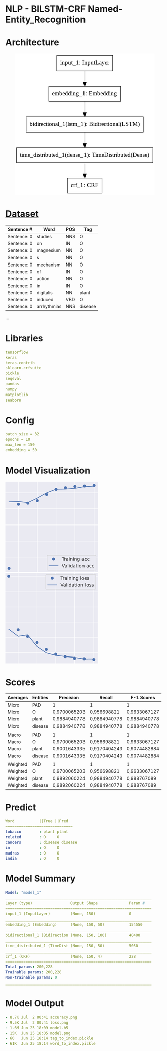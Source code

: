 # NLP - BILSTM-CRF Named-Entity_Recognition

# Architecture

<center><img src="model_bilstm_crf.png"></center>

# [Dataset](input/ner_dataset.csv)

| Sentence #  | Word        | POS | Tag     |
| ----------- | ----------- | --- | ------- |
| Sentence: 0 | studies     | NNS | O       |
| Sentence: 0 | on          | IN  | O       |
| Sentence: 0 | magnesium   | NN  | O       |
| Sentence: 0 | s           | NN  | O       |
| Sentence: 0 | mechanism   | NN  | O       |
| Sentence: 0 | of          | IN  | O       |
| Sentence: 0 | action      | NN  | O       |
| Sentence: 0 | in          | IN  | O       |
| Sentence: 0 | digitalis   | NN  | plant   |
| Sentence: 0 | induced     | VBD | O       |
| Sentence: 0 | arrhythmias | NNS | disease |
...

# Libraries

```yaml
tensorflow
keras
keras-contrib
sklearn-crfsuite
pickle
seqeval
pandas
numpy
matplotlib
seaborn
```
# Config

```yaml
batch_size = 32 
epochs = 10
max_len = 150
embedding = 50 
```

# Model Visualization

![alt-text-1](output/accuracy.png) ![alt-text-2](output/loss.png)

# Scores

| Averages | Entities | Precision    | Recall       | F-1 Scores   |
| -------- | -------- | ------------ | ------------ | ------------ |
| Micro    | PAD      | 1            | 1            | 1            |
| Micro    | O        | 0,9700065203 | 0,956698821  | 0,9633067127 |
| Micro    | plant    | 0,9884940778 | 0,9884940778 | 0,9884940778 |
| Micro    | disease  | 0,9884940778 | 0,9884940778 | 0,9884940778 |
|          |          |              |              |              |
| Macro    | PAD      | 1            | 1            | 1            |
| Macro    | O        | 0,9700065203 | 0,956698821  | 0,9633067127 |
| Macro    | plant    | 0,9001643335 | 0,9170404243 | 0,9074482884 |
| Macro    | disease  | 0,9001643335 | 0,9170404243 | 0,9074482884 |
|          |          |              |              |              |
| Weighted | PAD      | 1            | 1            | 1            |
| Weighted | O        | 0,9700065203 | 0,956698821  | 0,9633067127 |
| Weighted | plant    | 0,9892060224 | 0,9884940778 | 0,988767089  |
| Weighted | disease  | 0,9892060224 | 0,9884940778 | 0,988767089  |

# Predict

```yaml
Word           ||True ||Pred
==============================
tobacco        : plant plant
related        : O     O
cancers        : disease disease
in             : O     O
madras         : O     O
india          : O     O
```

# Model Summary

```yaml
Model: "model_1"
_________________________________________________________________
Layer (type)                 Output Shape              Param #   
=================================================================
input_1 (InputLayer)         (None, 150)               0         
_________________________________________________________________
embedding_1 (Embedding)      (None, 150, 50)           154550    
_________________________________________________________________
bidirectional_1 (Bidirection (None, 150, 100)          40400     
_________________________________________________________________
time_distributed_1 (TimeDist (None, 150, 50)           5050      
_________________________________________________________________
crf_1 (CRF)                  (None, 150, 4)            228       
=================================================================
Total params: 200,228
Trainable params: 200,228
Non-trainable params: 0
_________________________________________________________________
```

# Model Output

```yaml
- 8.7K Jul  2 00:41 accuracy.png
- 9.5K Jul  2 00:41 loss.png
- 1.6M Jun 25 18:09 model.h5
- 15K  Jun 25 18:05 model.png
- 60   Jun 25 18:14 tag_to_index.pickle
- 61K  Jun 25 18:14 word_to_index.pickle
```
